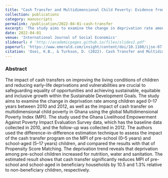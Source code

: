 ```yaml
---
title: "Cash Transfer and Multidimensional Child Poverty: Evidence from Ghana"
collection: publications
category: manuscripts
permalink: /publication/2022-04-01-cash-transfer
excerpt: 'The study aims to examine the change in deprivation rate among children aged 0–17 years between 2010 and 2012, as well as the impact of cash transfer on multidimensional child poverty in Ghana using the global Multidimensional Poverty Index (MPI). We used the difference-in-difference estimation technique to assess the impact of the cash transfer program on the MPI of pre-school (0–5 years) and school-aged (5–17 years) children, and compared the results with that of Propensity Score Matching.'
date: 2022-04-01
venue: 'International Journal of Social Economics'
slidesurl: # 'http://academicpages.github.io/files/slides2.pdf'
paperurl: 'https://www.emerald.com/insight/content/doi/10.1108/ijse-07-2021-0382/full/html'
citation: 'Osei, K.B., & Turkson, D. (2022). Cash Transfer and Multidimensional Child Poverty: Evidence from Ghana. <i>International Journal of Social Economics</i>, 49 (5): 744-764.'  
---
```


### Abstract
The impact of cash transfers on improving the living conditions of children and reducing early-life deprivations and vulnerabilities are crucial to safeguarding equality of opportunities and achieving sustainable, equitable and inclusive growth within the Sustainable Development Goals. The study aims to examine the change in deprivation rate among children aged 0–17 years between 2010 and 2012, as well as the impact of cash transfer on multidimensional child poverty in Ghana using the global Multidimensional Poverty Index (MPI). The study used the Ghana Livelihood Empowerment Against Poverty Impact Evaluation Survey data, which has the baseline data collected in 2010, and the follow-up was collected in 2012. The authors used the difference-in-difference estimation technique to assess the impact of the cash transfer program on the MPI of pre-school (0–5 years) and school-aged (5–17 years) children, and compared the results with that of Propensity Score Matching. The deprivation trend reveals that deprivation among pre-school children increased for nutrition, water and sanitation. The estimated result shows that cash transfer significantly reduces MPI of pre-school and school-aged in beneficiary households by 10.5 and 1.3% relative to non-beneficiary children, respectively.